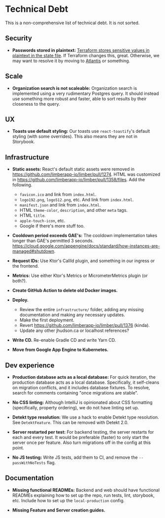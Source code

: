 # Technical Debt

This is a non-comprehensive list of technical debt.
It is not sorted.

## Security

- **Passwords stored in plaintext:**
  [Terraform stores sensitive values in plaintext in the state file](https://github.com/hashicorp/terraform/issues/516).
  If Terraform changes this, great.
  Otherwise, we may want to resolve it by moving to [Atlantis](https://www.runatlantis.io/) or something.

## Scale

- **Organization search is not scaleable:**
  Organization search is implemented using a very rudimentary Postgres query.
  It should instead use something more robust and faster,
  able to sort results by their closeness to the query.

## UX

- **Toasts use default styling:**
  Our toasts use `react-toastify`'s default styling (with some overrides).
  This also means they are not in Storybook.

## Infrastructure

- **Static assets:**
  React's default static assets were removed in https://github.com/limberapp-io/limber/pull/1274.
  HTML was customized in https://github.com/limberapp-io/limber/pull/1358/files.
  Add the following.
  - `favicon.ico` and link from `index.html`.
  - `logo192.png`, `logo512.png`, etc. And link from `index.html`.
  - `manifest.json` and link from `index.html`.
  - HTML `theme-color`, `description`, and other `meta` tags.
  - HTML `title`.
  - `apple-touch-icon`, etc.
  - Google if there's more stuff too.

- **Cooldown period exceeds GAE's:**
  The cooldown implementation takes longer than GAE's permitted 3 seconds.
  https://cloud.google.com/appengine/docs/standard/how-instances-are-managed#shutdown.

- **Request IDs:**
  Use Ktor's CallId plugin, and something in our ingress or the frontend.

- **Metrics:**
  Use either Ktor's Metrics or MicrometerMetrics plugin (or both?).

- **Create GitHub Action to delete old Docker images.**

- **Deploy.**
  - Review the entire `infrastructure/` folder,
    adding any missing documentation and making any necessary updates.
  - Make the first deployment.
  - Revert https://github.com/limberapp-io/limber/pull/1376 (kinda).
  - Update any other jhudson.ca or localhost references?

- **Write CD.**
  Re-enable Gradle CD and write Yarn CD.

- **Move from Google App Engine to Kubernetes.**

## Dev experience

- **Production database acts as a local database:**
  For quick iteration, the production database acts as a local database.
  Specifically, it self-cleans on migration conflicts,
  and it includes database fixtures.
  To resolve, search for comments containing "once migrations are stable".

- **No CSS linting:**
  Although IntelliJ is opinionated about CSS formatting
  (specifically, property ordering),
  we do not have linting set up.

- **Detekt type resolution:**
  We use a hack to enable Detekt type resolution.
  See `DetektFeature`.
  This can be removed with Detekt 2.0.

- **Server restarted per test:**
  For backend testing, the server restarts for each and every test.
  It would be preferable (faster) to only start the server once per feature.
  Also turn migrations off in the config at this point.

- **No JS testing:**
  Write JS tests, add them to CI, and remove the `--passWithNoTests` flag.

## Documentation

- **Missing functional READMEs:**
  Backend and web should have functional READMEs
  explaining how to set up the repo, run tests, lint, storybook, etc.
  Include how to set up the `local-production` config.

- **Missing Feature and Server creation guides.**
